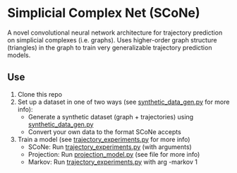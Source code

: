 # Simplicial Complex Net (SCoNe)
A novel convolutional neural network architecture for trajectory prediction on simplicial complexes (i.e. graphs). Uses higher-order graph structure (triangles) in the graph to train very generalizable trajectory prediction models.

## Use
1. Clone this repo
2. Set up a dataset in one of two ways (see [synthetic_data_gen.py](trajectory_analysis/synthetic_data_gen.py) for more info):
    * Generate a synthetic dataset (graph + trajectories) using [synthetic_data_gen.py](trajectory_analysis/synthetic_data_gen.py)
    * Convert your own data to the format SCoNe accepts
3. Train a model (see [trajectory_experiments.py](trajectory_analysis/trajectory_experiments.py) for more info)
    * SCoNe: Run [trajectory_experiments.py](trajectory_analysis/trajectory_experiments.py) (with arguments)
    * Projection: Run [projection_model.py](trajectory_analysis/projection_model.py) (see file for more info)
    * Markov: Run [trajectory_experiments.py](trajectory_analysis/trajectory_experiments.py) with arg -markov 1
    
